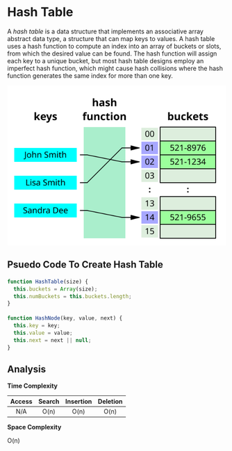 # Hash Table

A _hash table_ is a data structure that implements an associative array abstract data type, a structure that can map keys to values. A hash table uses a hash function to compute an index into an array of buckets or slots, from which the desired value can be found. The hash function will assign each key to a unique bucket, but most hash table designs employ an imperfect hash function, which might cause hash collisions where the hash function generates the same index for more than one key.

![Singly linked list](.././assets/hash-table.svg)

## Psuedo Code To Create Hash Table

```javascript
function HashTable(size) {
  this.buckets = Array(size);
  this.numBuckets = this.buckets.length;
}

function HashNode(key, value, next) {
  this.key = key;
  this.value = value;
  this.next = next || null;
}
```

## Analysis

**Time Complexity**

| Access | Search | Insertion | Deletion |
| :----: | :----: | :-------: | :------: |
|  N/A   |  O(n)  |   O(n)    |   O(n)   |

**Space Complexity**

O(n)
